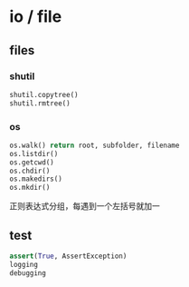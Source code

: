 # io / file

## files

### shutil

```python
shutil.copytree()
shutil.rmtree()
```

### os

```python
os.walk() return root, subfolder, filename
os.listdir()
os.getcwd()
os.chdir()
os.makedirs()
os.mkdir()
```

正则表达式分组，每遇到一个左括号就加一

## test

```python
assert(True, AssertException)
logging
debugging
```
